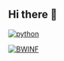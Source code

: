 ## Hi there 👋

[![python](https://img.shields.io/badge/python-darkgreen)](https://www.python.org/)

[![BWINF](https://img.shields.io/badge/BWINF-gray)](https://bwinf.de/bundeswettbewerb/)

<!--
**smyril42/smyril42** is a ✨ _special_ ✨ repository because its `README.md` (this file) appears on your GitHub profile.

Here are some ideas to get you started:

- 🔭 I’m currently working on ...
- 🌱 I’m currently learning ...
- 👯 I’m looking to collaborate on ...
- 🤔 I’m looking for help with ...
- 💬 Ask me about ...
- 📫 How to reach me: ...
- 😄 Pronouns: ...
- ⚡ Fun fact: ...
-->
